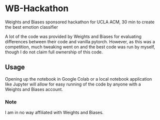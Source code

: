 # WB-Hackathon
Weights and Biases sponsored hackathon for UCLA ACM, 30 min to create the best emotion classifier

A lot of the code was provided by Weights and Biases for evaluating differences between their code and vanilla pytorch. However, as this was a competition, much tweaking went on and the best code was run by myself, though I do not claim full ownership of this code.

## Usage
Opening up the notebook in Google Colab or a local notebook application like Jupyter will allow for easy
running of the code by anyone with a Weights and Biases account.

### Note
I am in no way affiliated with Weights and Biases.
